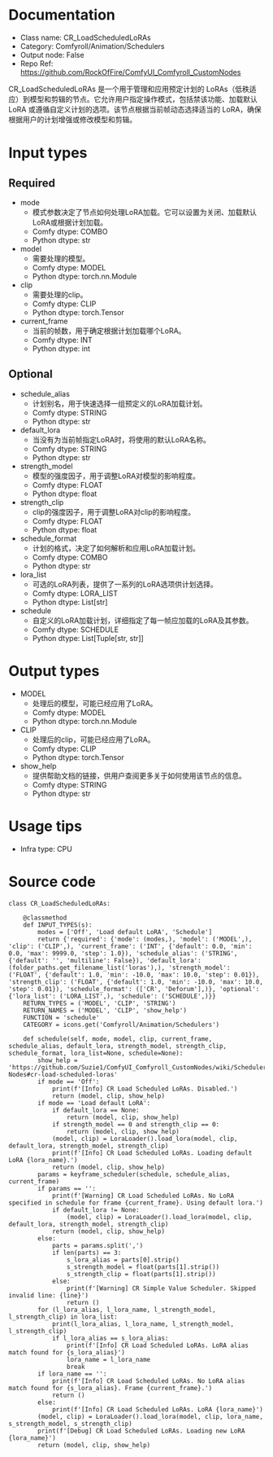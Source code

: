 # Documentation
- Class name: CR_LoadScheduledLoRAs
- Category: Comfyroll/Animation/Schedulers
- Output node: False
- Repo Ref: https://github.com/RockOfFire/ComfyUI_Comfyroll_CustomNodes

CR_LoadScheduledLoRAs 是一个用于管理和应用预定计划的 LoRAs（低秩适应）到模型和剪辑的节点。它允许用户指定操作模式，包括禁该功能、加载默认 LoRA 或遵循自定义计划的选项。该节点根据当前帧动态选择适当的 LoRA，确保根据用户的计划增强或修改模型和剪辑。

# Input types
## Required
- mode
    - 模式参数决定了节点如何处理LoRA加载。它可以设置为关闭、加载默认LoRA或根据计划加载。
    - Comfy dtype: COMBO
    - Python dtype: str
- model
    - 需要处理的模型。
    - Comfy dtype: MODEL
    - Python dtype: torch.nn.Module
- clip
    - 需要处理的clip。
    - Comfy dtype: CLIP
    - Python dtype: torch.Tensor
- current_frame
    - 当前的帧数，用于确定根据计划加载哪个LoRA。
    - Comfy dtype: INT
    - Python dtype: int
## Optional
- schedule_alias
    - 计划别名，用于快速选择一组预定义的LoRA加载计划。
    - Comfy dtype: STRING
    - Python dtype: str
- default_lora
    - 当没有为当前帧指定LoRA时，将使用的默认LoRA名称。
    - Comfy dtype: STRING
    - Python dtype: str
- strength_model
    - 模型的强度因子，用于调整LoRA对模型的影响程度。
    - Comfy dtype: FLOAT
    - Python dtype: float
- strength_clip
    - clip的强度因子，用于调整LoRA对clip的影响程度。
    - Comfy dtype: FLOAT
    - Python dtype: float
- schedule_format
    - 计划的格式，决定了如何解析和应用LoRA加载计划。
    - Comfy dtype: COMBO
    - Python dtype: str
- lora_list
    - 可选的LoRA列表，提供了一系列的LoRA选项供计划选择。
    - Comfy dtype: LORA_LIST
    - Python dtype: List[str]
- schedule
    - 自定义的LoRA加载计划，详细指定了每一帧应加载的LoRA及其参数。
    - Comfy dtype: SCHEDULE
    - Python dtype: List[Tuple[str, str]]

# Output types
- MODEL
    - 处理后的模型，可能已经应用了LoRA。
    - Comfy dtype: MODEL
    - Python dtype: torch.nn.Module
- CLIP
    - 处理后的clip，可能已经应用了LoRA。
    - Comfy dtype: CLIP
    - Python dtype: torch.Tensor
- show_help
    - 提供帮助文档的链接，供用户查阅更多关于如何使用该节点的信息。
    - Comfy dtype: STRING
    - Python dtype: str

# Usage tips
- Infra type: CPU

# Source code
```
class CR_LoadScheduledLoRAs:

    @classmethod
    def INPUT_TYPES(s):
        modes = ['Off', 'Load default LoRA', 'Schedule']
        return {'required': {'mode': (modes,), 'model': ('MODEL',), 'clip': ('CLIP',), 'current_frame': ('INT', {'default': 0.0, 'min': 0.0, 'max': 9999.0, 'step': 1.0}), 'schedule_alias': ('STRING', {'default': '', 'multiline': False}), 'default_lora': (folder_paths.get_filename_list('loras'),), 'strength_model': ('FLOAT', {'default': 1.0, 'min': -10.0, 'max': 10.0, 'step': 0.01}), 'strength_clip': ('FLOAT', {'default': 1.0, 'min': -10.0, 'max': 10.0, 'step': 0.01}), 'schedule_format': (['CR', 'Deforum'],)}, 'optional': {'lora_list': ('LORA_LIST',), 'schedule': ('SCHEDULE',)}}
    RETURN_TYPES = ('MODEL', 'CLIP', 'STRING')
    RETURN_NAMES = ('MODEL', 'CLIP', 'show_help')
    FUNCTION = 'schedule'
    CATEGORY = icons.get('Comfyroll/Animation/Schedulers')

    def schedule(self, mode, model, clip, current_frame, schedule_alias, default_lora, strength_model, strength_clip, schedule_format, lora_list=None, schedule=None):
        show_help = 'https://github.com/Suzie1/ComfyUI_Comfyroll_CustomNodes/wiki/Scheduler-Nodes#cr-load-scheduled-loras'
        if mode == 'Off':
            print(f'[Info] CR Load Scheduled LoRAs. Disabled.')
            return (model, clip, show_help)
        if mode == 'Load default LoRA':
            if default_lora == None:
                return (model, clip, show_help)
            if strength_model == 0 and strength_clip == 0:
                return (model, clip, show_help)
            (model, clip) = LoraLoader().load_lora(model, clip, default_lora, strength_model, strength_clip)
            print(f'[Info] CR Load Scheduled LoRAs. Loading default LoRA {lora_name}.')
            return (model, clip, show_help)
        params = keyframe_scheduler(schedule, schedule_alias, current_frame)
        if params == '':
            print(f'[Warning] CR Load Scheduled LoRAs. No LoRA specified in schedule for frame {current_frame}. Using default lora.')
            if default_lora != None:
                (model, clip) = LoraLoader().load_lora(model, clip, default_lora, strength_model, strength_clip)
            return (model, clip, show_help)
        else:
            parts = params.split(',')
            if len(parts) == 3:
                s_lora_alias = parts[0].strip()
                s_strength_model = float(parts[1].strip())
                s_strength_clip = float(parts[1].strip())
            else:
                print(f'[Warning] CR Simple Value Scheduler. Skipped invalid line: {line}')
                return ()
        for (l_lora_alias, l_lora_name, l_strength_model, l_strength_clip) in lora_list:
            print(l_lora_alias, l_lora_name, l_strength_model, l_strength_clip)
            if l_lora_alias == s_lora_alias:
                print(f'[Info] CR Load Scheduled LoRAs. LoRA alias match found for {s_lora_alias}')
                lora_name = l_lora_name
                break
        if lora_name == '':
            print(f'[Info] CR Load Scheduled LoRAs. No LoRA alias match found for {s_lora_alias}. Frame {current_frame}.')
            return ()
        else:
            print(f'[Info] CR Load Scheduled LoRAs. LoRA {lora_name}')
        (model, clip) = LoraLoader().load_lora(model, clip, lora_name, s_strength_model, s_strength_clip)
        print(f'[Debug] CR Load Scheduled LoRAs. Loading new LoRA {lora_name}')
        return (model, clip, show_help)
```